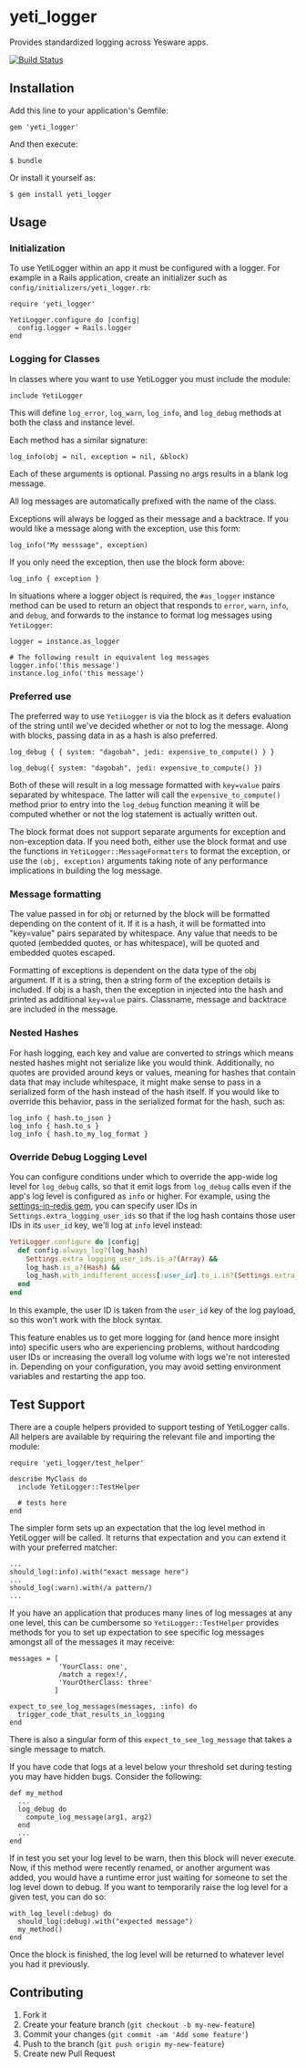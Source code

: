 # yeti_logger

Provides standardized logging across Yesware apps.

[![Build Status](https://travis-ci.org/Yesware/yeti_logger.svg?branch=master)](https://travis-ci.org/Yesware/yeti_logger)

## Installation

Add this line to your application's Gemfile:

    gem 'yeti_logger'

And then execute:

    $ bundle

Or install it yourself as:

    $ gem install yeti_logger

## Usage

### Initialization

To use YetiLogger within an app it must be configured with a logger. For example
in a Rails application, create an initializer such as
`config/initializers/yeti_logger.rb`:

    require 'yeti_logger'

    YetiLogger.configure do |config|
      config.logger = Rails.logger
    end

### Logging for Classes

In classes where you want to use YetiLogger you must include the module:

    include YetiLogger

This will define `log_error`, `log_warn`, `log_info`, and `log_debug` methods
at both the class and instance level.

Each method has a similar signature:

    log_info(obj = nil, exception = nil, &block)

Each of these arguments is optional. Passing no args results in a blank log
message.

All log messages are automatically prefixed with the name of the class.

Exceptions will always be logged as their message and a backtrace. If you
would like a message along with the exception, use this form:

    log_info("My messsage", exception)

If you only need the exception, then use the block form above:

    log_info { exception }

In situations where a logger object is required, the `#as_logger` instance
method can be used to return an object that responds to `error`, `warn`, `info`,
and `debug`, and forwards to the instance to format log messages using
`YetiLogger`:

    logger = instance.as_logger

    # The following result in equivalent log messages
    logger.info('this message')
    instance.log_info('this message')

### Preferred use

The preferred way to use `YetiLogger` is via the block as it defers evaluation
of the string until we've decided whether or not to log the message. Along with
blocks, passing data in as a hash is also preferred.

    log_debug { { system: "dagobah", jedi: expensive_to_compute() } }

    log_debug({ system: "dagobah", jedi: expensive_to_compute() })

Both of these will result in a log message formatted with `key=value` pairs
separated by whitespace. The latter will call the `expensive_to_compute()`
method prior to entry into the `log_debug` function meaning it will be computed
whether or not the log statement is actually written out.

The block format does not support separate arguments for exception and
non-exception data. If you need both, either use the block format and use the
functions in `YetiLogger::MessageFormatters` to format the exception, or use the
`(obj, exception)` arguments taking note of any performance implications in
building the log message.

### Message formatting

The value passed in for obj or returned by the block will be formatted
depending on the content of it. If it is a hash, it will be formatted into
"key=value" pairs separated by whitespace. Any value that needs to be quoted
(embedded quotes, or has whitespace), will be quoted and embedded quotes
escaped.

Formatting of exceptions is dependent on the data type of the obj argument. If
it is a string, then a string form of the exception details is included. If obj
is a hash, then the exception in injected into the hash and printed as
additional `key=value` pairs. Classname, message and backtrace are included in
the message.

### Nested Hashes

For hash logging, each key and value are converted to strings which means
nested hashes might not serialize like you would think. Additionally, no
quotes are provided around keys or values, meaning for hashes that contain
data that may include whitespace, it might make sense to pass in a serialized
form of the hash instead of the hash itself. If you would like to override
this behavior, pass in the serialized format for the hash, such as:

    log_info { hash.to_json }
    log_info { hash.to_s }
    log_info { hash.to_my_log_format }

### Override Debug Logging Level


You can configure conditions under which to override the app-wide log level for `log_debug` calls, so that it emit logs from `log_debug` calls even if the app's log level is configured as `info` or higher. For example, using  the [settings-in-redis gem](https://github.com/Yesware/settings-in-redis), you can specify user IDs in `Settings.extra_logging_user_ids` so that if the log hash contains those user IDs in its `user_id` key, we'll log at `info` level instead:

```ruby
YetiLogger.configure do |config|
  def config.always_log?(log_hash)
    Settings.extra_logging_user_ids.is_a?(Array) &&
    log_hash.is_a?(Hash) &&
    log_hash.with_indifferent_access[:user_id].to_i.in?(Settings.extra_logging_user_ids)
  end
end
```

In this example, the user ID is taken from the `user_id` key of the log payload, so this won't work with the block syntax.

This feature enables us to get more logging for (and hence more insight into) specific users who are experiencing problems, without hardcoding user IDs or increasing the overall log volume with logs we're not interested in. Depending on your configuration, you may avoid setting environment variables and restarting the app too.

## Test Support

There are a couple helpers provided to support testing of YetiLogger calls. All
helpers are available by requiring the relevant file and importing the module:

    require 'yeti_logger/test_helper'

    describe MyClass do
      include YetiLogger::TestHelper

      # tests here
    end

The simpler form sets up an expectation that the log level method in YetiLogger
will be called. It returns that expectation and you can extend it with your
preferred matcher:

    ...
    should_log(:info).with("exact message here")
    ...
    should_log(:warn).with(/a pattern/)
    ...

If you have an application that produces many lines of log messages at any one
level, this can be cumbersome so `YetiLogger::TestHelper` provides methods for
you to set up expectation to see specific log messages amongst all of the
messages it may receive:

    messages = [
                'YourClass: one',
                /match a regex!/,
                'YourOtherClass: three'
               ]

    expect_to_see_log_messages(messages, :info) do
      trigger_code_that_results_in_logging
    end

There is also a singular form of this `expect_to_see_log_message` that takes a
single message to match.

If you have code that logs at a level below your threshold set during testing
you may have hidden bugs. Consider the following:

    def my_method
      ...
      log_debug do
        compute_log_message(arg1, arg2)
      end
      ...
    end

If in test you set your log level to be warn, then this block will never
execute. Now, if this method were recently renamed, or another argument was
added, you would have a runtime error just waiting for someone to set the log
level down to debug. If you want to temporarily raise the log level for a given
test, you can do so:

    with_log_level(:debug) do
      should_log(:debug).with("expected message")
      my_method()
    end

Once the block is finished, the log level will be returned to whatever level you
had it previously.

## Contributing

1. Fork it
2. Create your feature branch (`git checkout -b my-new-feature`)
3. Commit your changes (`git commit -am 'Add some feature'`)
4. Push to the branch (`git push origin my-new-feature`)
5. Create new Pull Request
